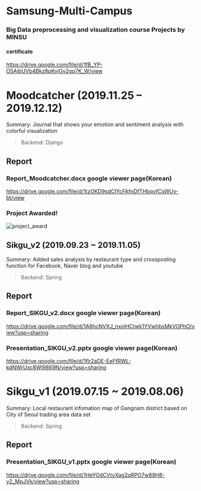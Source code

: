 # Samsung-Multi-Campus
### Big Data preprocessing and visualization course Projects by MINSU
#### certificate
https://drive.google.com/file/d/1fB_YP-O5AjbUVb4Bkz8pKvjGv2gp7K_W/view


# Moodcatcher (2019.11.25 – 2019.12.12)
Summary: Journal that shows your emotion and sentiment analysis with colorful visualization

> Backend: Django

## Report
### Report_Moodcatcher.docx google viewer page(Korean)
https://drive.google.com/file/d/1tzOKD9sdCIYcFAfnDfTHbqvfCsWUy-bt/view

### Project Awarded!
![project_award](https://user-images.githubusercontent.com/50944735/113793115-8cf66f00-9715-11eb-962e-bd9acee98f02.jpg)



## Sikgu_v2 (2019.09.23 ~ 2019.11.05)
Summary: Added sales analysis by restaurant type and crossposting function for Facebook, Naver blog and youtube

> Backend: Spring

## Report
### Report_SIKGU_v2.docx google viewer page(Korean)
https://drive.google.com/file/d/1A8hcNVXJ_nxolHCtwk1YVwhbsMkVOPhO/view?usp=sharing
### Presentation_SIKGU_v2.pptx google viewer page(Korean)
https://drive.google.com/file/d/1flr2aDE-EeFfRWL-kdNWrUxc8Wl9869N/view?usp=sharing



# Sikgu_v1 (2019.07.15 ~ 2019.08.06)
Summary: Local restaurant infomation map of Gangnam district based on City of Seoul trading area data set

> Backend: Spring

## Report
### Presentation_SIKGU_v1.pptx google viewer page(Korean)
https://drive.google.com/file/d/1HeYOdCVtyXag2qRPO7w89H8-y2_MpJVk/view?usp=sharing
